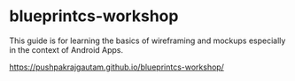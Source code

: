 # blueprintcs-workshop
This guide is for learning the basics of wireframing and mockups especially in the context of Android Apps.

https://pushpakrajgautam.github.io/blueprintcs-workshop/
